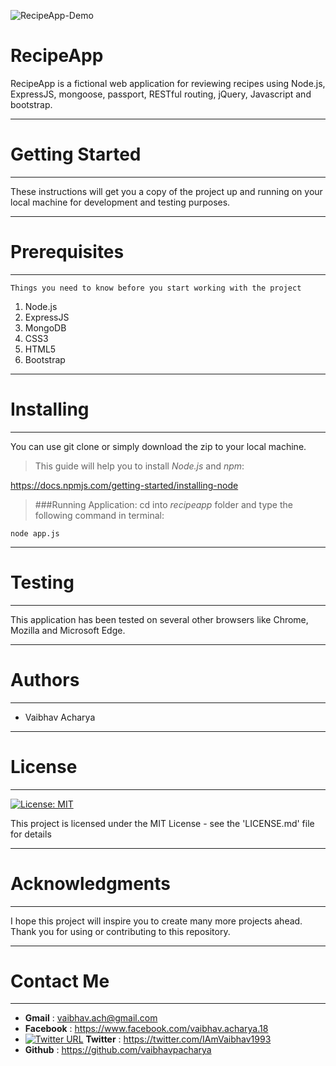 ![RecipeApp-Demo](https://github.com/vaibhavpacharya/node-RecipeApp/blob/master/Screenshot%20(34).png?raw=true)
# RecipeApp
RecipeApp is a fictional web application for reviewing recipes using Node.js, ExpressJS, mongoose, passport, RESTful routing, jQuery, Javascript and bootstrap.
*** 
# Getting Started
***
These instructions will get you a copy of the project up and running on your local machine for development and testing purposes.

***
# Prerequisites
***
```
Things you need to know before you start working with the project
```
1. Node.js
2. ExpressJS
3. MongoDB
4. CSS3
5. HTML5
6. Bootstrap

 
***
# Installing
***
You can use git clone or simply download the zip to your local machine.
>This guide will help you to install *Node.js* and *npm*:
>
https://docs.npmjs.com/getting-started/installing-node

>###Running Application:
 >cd into *recipeapp* folder and type the following command in terminal:
```
node app.js
```


***
# Testing
***
This application has been tested on several other browsers like Chrome, Mozilla and Microsoft Edge.

***
# Authors
***
* Vaibhav Acharya

***
# License
***
[![License: MIT](https://img.shields.io/badge/License-MIT-yellow.svg)](https://opensource.org/licenses/MIT)

This project is licensed under the MIT License - see the 'LICENSE.md' file for details

***
# Acknowledgments
***

I hope this project will inspire you to create many more projects ahead.
Thank you for using or contributing to this repository.

***
# Contact Me
***
- **Gmail**			:	vaibhav.ach@gmail.com
- **Facebook**		:	https://www.facebook.com/vaibhav.acharya.18
- [![Twitter URL](https://img.shields.io/twitter/url/http/shields.io.svg?style=social)]() **Twitter**		:	https://twitter.com/IAmVaibhav1993
- **Github**		:	https://github.com/vaibhavpacharya
